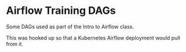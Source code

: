 # Airflow Training DAGs

Some DAGs used as part of the Intro to Airflow class. 

This was hooked up so that a Kubernetes Airflow deployment would pull from it.
